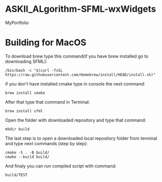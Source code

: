 # ASKII_ALgorithm-SFML-wxWidgets
MyPortfolio

# Building for MacOS  
To download brew type this command(if you have brew installed go to downloading SFML): 
```console
/bin/bash -c "$(curl -fsSL https://raw.githubusercontent.com/Homebrew/install/HEAD/install.sh)"
```
if you don't have installed cmake type in console the next command: 
```console
brew install cmake
```
After that type that command in Terminal:
```console
brew install sfml
```
Open the folder with downloaded repository and type that command:
```console
mkdir build
```

The last step is to open a downloaded local repository folder from terminal and type next commands (step by step): 
```console
cmake -S . -B build/
cmake --build build/
```
And finaly you can run compiled script with command:

```console
build/TEST
```
